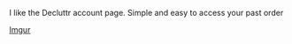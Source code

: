 I like the Decluttr account page.  Simple and easy to access your past order 

[Imgur](https://i.imgur.com/jAGtyPc.png)
